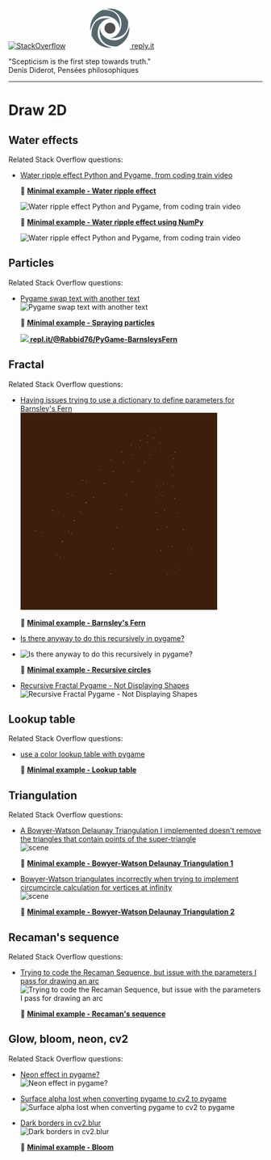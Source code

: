 [![StackOverflow](https://stackexchange.com/users/flair/7322082.png)](https://stackoverflow.com/users/5577765/rabbid76?tab=profile) &nbsp;&nbsp;&nbsp;&nbsp;&nbsp;&nbsp;&nbsp;&nbsp;&nbsp;&nbsp; [![reply.it](../../resource/logo/Repl_it_logo_80.png) reply.it](https://repl.it/repls/folder/PyGame%20Examples)

"Scepticism is the first step towards truth."  
Denis Diderot, Pensées philosophiques

---

# Draw 2D

## Water effects

Related Stack Overflow questions:

- [Water ripple effect Python and Pygame, from coding train video](https://stackoverflow.com/questions/60336688/water-ripple-effect-python-and-pygame-from-coding-train-video/60337269#60337269)  
  
  :scroll: **[Minimal example - Water ripple effect](../../examples/minimal_examples/pygame_minimal_2D_water_ripple_effect.py)**

  ![Water ripple effect Python and Pygame, from coding train video](https://i.stack.imgur.com/L0Ct5.gif)

  :scroll: **[Minimal example - Water ripple effect using NumPy](../../examples/minimal_examples/pygame_minimal_2D_water_ripple_effect_numpy.py)**

  ![Water ripple effect Python and Pygame, from coding train video](https://i.stack.imgur.com/FfCWu.gif)

## Particles

Related Stack Overflow questions:

- [Pygame swap text with another text](https://stackoverflow.com/questions/60944070/pygame-swap-text-with-another-text/60953697#60953697)  
  ![Pygame swap text with another text](https://i.stack.imgur.com/DcHQy.gif)

  :scroll: **[Minimal example - Spraying particles](../../examples/minimal_examples/pygame_minimal_2D_particles.py)**

  **[![](https://i.stack.imgur.com/5jD0C.png) repl.it/@Rabbid76/PyGame-BarnsleysFern](https://replit.com/@Rabbid76/PyGame-BarnsleysFern#main.py)**

## Fractal

Related Stack Overflow questions:

- [Having issues trying to use a dictionary to define parameters for Barnsley's Fern](https://stackoverflow.com/questions/56913062/having-issues-trying-to-use-a-dictionary-to-define-parameters-for-barnsleys-fer)  
  ![Having issues trying to use a dictionary to define parameters for Barnsley's Fern](../../screenshot/pygame_minimal_2D_barnsleys_fern.gif)

  :scroll: **[Minimal example - Barnsley's Fern](../../examples/minimal_examples/pygame_minimal_2D_barnsleys_fern.py)**

- [Is there anyway to do this recursively in pygame?](https://stackoverflow.com/questions/59455641/is-there-anyway-to-do-this-recursively-in-pygame/59456232#59456232)  
- ![Is there anyway to do this recursively in pygame?](https://i.stack.imgur.com/fyYSY.png)

  :scroll: **[Minimal example - Recursive circles](../../examples/minimal_examples/pygame_minimal_2D_recursive_circles.py)**

- [Recursive Fractal Pygame - Not Displaying Shapes](https://stackoverflow.com/questions/30140671/recursive-fractal-pygame-not-displaying-shapes/69036894#69036894)  
  ![Recursive Fractal Pygame - Not Displaying Shapes](https://i.stack.imgur.com/RxK8x.gif)  

## Lookup table

Related Stack Overflow questions:

- [use a color lookup table with pygame](https://stackoverflow.com/questions/63748651/use-a-color-lookup-table-with-pygame/64198152#64198152)

  :scroll: **[Minimal example - Lookup table](../../examples/minimal_examples/pygame_minimal_2D_lookup_table.py)**

## Triangulation

Related Stack Overflow questions:

- [A Bowyer-Watson Delaunay Triangulation I implemented doesn't remove the triangles that contain points of the super-triangle](https://stackoverflow.com/questions/58116412/a-bowyer-watson-delaunay-triangulation-i-implemented-doesnt-remove-the-triangle/58122991#58122991)  
  ![scene](https://i.stack.imgur.com/Cogod.png)

  :scroll: **[Minimal example - Bowyer-Watson Delaunay Triangulation 1](../../examples/minimal_examples/pygame_minimal_2D_bowyer_watson_delyunay_triangulation_1.py)**

- [Bowyer-Watson triangulates incorrectly when trying to implement circumcircle calculation for vertices at infinity](https://stackoverflow.com/questions/58203812/bowyer-watson-triangulates-incorrectly-when-trying-to-implement-circumcircle-cal/58205019#58205019)  
  ![scene](https://i.stack.imgur.com/4NMrx.png)

  :scroll: **[Minimal example - Bowyer-Watson Delaunay Triangulation 2](../../examples/minimal_examples/pygame_minimal_2D_bowyer_watson_delyunay_triangulation_2.py)**

## Recaman's sequence

Related Stack Overflow questions:

- [Trying to code the Recaman Sequence, but issue with the parameters I pass for drawing an arc](https://stackoverflow.com/questions/54384422/trying-to-code-the-recaman-sequence-but-issue-with-the-parameters-i-pass-for-dr/54386695#54386695)  
  ![Trying to code the Recaman Sequence, but issue with the parameters I pass for drawing an arc](https://i.stack.imgur.com/R77eo.png)

  :scroll: **[Minimal example - Recaman's sequence](../../examples/minimal_examples/pygame_minimal_2D_racamans_sequence.py)**

## Glow, bloom, neon, cv2

Related Stack Overflow questions:

- [Neon effect in pygame?](https://stackoverflow.com/questions/67933919/neon-effect-in-pygame/67934335#67934335)  
  ![Neon effect in pygame?](https://i.stack.imgur.com/RN95m.png)

- [Surface alpha lost when converting pygame to cv2 to pygame](https://stackoverflow.com/questions/69888520/surface-alpha-lost-when-converting-pygame-to-cv2-to-pygame/69888915#69888915)  
  ![Surface alpha lost when converting pygame to cv2 to pygame](https://i.stack.imgur.com/TDMno.png)  
- [Dark borders in cv2.blur](https://stackoverflow.com/questions/69977901/dark-borders-in-cv2-blur/69981313#69981313)  
  ![Dark borders in cv2.blur](https://i.stack.imgur.com/u84RH.png)

  :scroll: **[Minimal example - Bloom](../../examples/minimal_examples/pygame_minimal_2D_bloom.py)**

